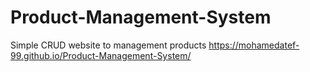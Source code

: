 # Product-Management-System
Simple CRUD website to management products 
https://mohamedatef-99.github.io/Product-Management-System/
